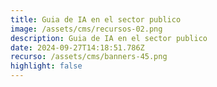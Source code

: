 ```yaml
---
title: Guia de IA en el sector publico
image: /assets/cms/recursos-02.png
description: Guia de IA en el sector publico
date: 2024-09-27T14:18:51.786Z
recurso: /assets/cms/banners-45.png
highlight: false
---
```

